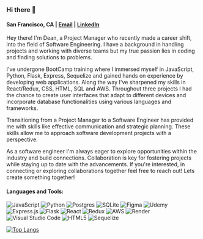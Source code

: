 ### Hi there 👋
#### San Francisco, CA | [Email](mailto:dcth628@gmail.com) | [LinkedIn](https://www.linkedin.com/in/deanhsieh/)

Hey there! I'm Dean, a Project Manager who recently made a career shift, into the field of Software Engineering. I have a background in handling projects and working with diverse teams but my true passion lies in coding and finding solutions to problems.

I've undergone BootCamp training where I immersed myself in JavaScript, Python, Flask, Express, Sequelize and gained hands on experience by developing web applications. Along the way I've sharpened my skills in React/Redux, CSS, HTML, SQL and AWS. Throughout three projects I had the chance to create user interfaces that adapt to different devices and incorporate database functionalities using various languages and frameworks.

Transitioning from a Project Manager to a Software Engineer has provided me with skills like effective communication and strategic planning. These skills allow me to approach software development projects with a perspective. 

As a software engineer I'm always eager to explore opportunities within the industry and build connections. Collaboration is key for fostering projects while staying up to date with the advancements. If you're interested, in connecting or exploring collaborations together feel free to reach out! Lets create something together!


#### Languages and Tools:

![JavaScript](https://img.shields.io/badge/javascript-%23323330.svg?style=for-the-badge&logo=javascript&logoColor=%23F7DF1E)
![Python](https://img.shields.io/badge/python-3670A0?style=for-the-badge&logo=python&logoColor=ffdd54)
![Postgres](https://img.shields.io/badge/postgres-%23316192.svg?style=for-the-badge&logo=postgresql&logoColor=white)
![SQLite](https://img.shields.io/badge/sqlite-%2307405e.svg?style=for-the-badge&logo=sqlite&logoColor=white)
![Figma](https://img.shields.io/badge/Figma-%2300C4CC.svg?style=for-the-badge&logo=Figma&logoColor=white)
![Udemy](https://img.shields.io/badge/Udemy-A435F0?style=for-the-badge&logo=Udemy&logoColor=white)
![Express.js](https://img.shields.io/badge/express.js-%23404d59.svg?style=for-the-badge&logo=express&logoColor=%2361DAFB)
![Flask](https://img.shields.io/badge/flask-%23000.svg?style=for-the-badge&logo=flask&logoColor=white)
![React](https://img.shields.io/badge/react-%2320232a.svg?style=for-the-badge&logo=react&logoColor=%2361DAFB)
![Redux](https://img.shields.io/badge/redux-%23593d88.svg?style=for-the-badge&logo=redux&logoColor=white)
![AWS](https://img.shields.io/badge/AWS-%23FF9900.svg?style=for-the-badge&logo=amazon-aws&logoColor=white)
![Render](https://img.shields.io/badge/Render-%46E3B7.svg?style=for-the-badge&logo=render&logoColor=white)
![Visual Studio Code](https://img.shields.io/badge/Visual%20Studio%20Code-0078d7.svg?style=for-the-badge&logo=visual-studio-code&logoColor=white)
![HTML5](https://img.shields.io/badge/html5-%23E34F26.svg?style=for-the-badge&logo=html5&logoColor=white)
![Sequelize](https://img.shields.io/badge/Sequelize-52B0E7?style=for-the-badge&logo=Sequelize&logoColor=white)

[![Top Langs](https://github-readme-stats.vercel.app/api/top-langs/?username=dcth628&layout=compact&theme=radical&hide_border=true)](https://github.com/anuraghazra/github-readme-stats)  



<!--
**dcth628/dcth628** is a ✨ _special_ ✨ repository because its `README.md` (this file) appears on your GitHub profile.

Here are some ideas to get you started:

- 🔭 I’m currently working on ...
- 🌱 I’m currently learning ...
- 👯 I’m looking to collaborate on ...
- 🤔 I’m looking for help with ...
- 💬 Ask me about ...
- 📫 How to reach me: ...
- 😄 Pronouns: ...
- ⚡ Fun fact: ...
-->
